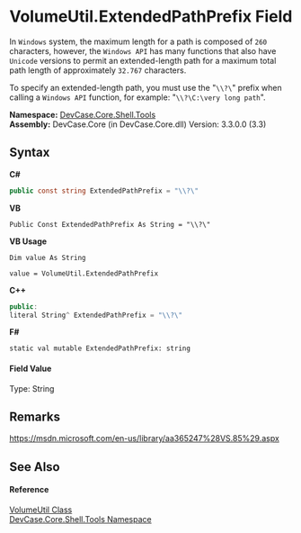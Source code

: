 # VolumeUtil.ExtendedPathPrefix Field
 

In `Windows` system, the maximum length for a path is composed of `260` characters, however, the `Windows API` has many functions that also have `Unicode` versions to permit an extended-length path for a maximum total path length of approximately `32.767` characters. 

 To specify an extended-length path, you must use the "`\\?\`" prefix when calling a `Windows API` function, for example: "`\\?\C:\very long path`".

**Namespace:**&nbsp;<a href="N_DevCase_Core_Shell_Tools">DevCase.Core.Shell.Tools</a><br />**Assembly:**&nbsp;DevCase.Core (in DevCase.Core.dll) Version: 3.3.0.0 (3.3)

## Syntax

**C#**<br />
``` C#
public const string ExtendedPathPrefix = "\\?\"
```

**VB**<br />
``` VB
Public Const ExtendedPathPrefix As String = "\\?\"
```

**VB Usage**<br />
``` VB Usage
Dim value As String

value = VolumeUtil.ExtendedPathPrefix

```

**C++**<br />
``` C++
public:
literal String^ ExtendedPathPrefix = "\\?\"
```

**F#**<br />
``` F#
static val mutable ExtendedPathPrefix: string
```


#### Field Value
Type: String

## Remarks
<a href="https://msdn.microsoft.com/en-us/library/aa365247%28VS.85%29.aspx" target="_blank">https://msdn.microsoft.com/en-us/library/aa365247%28VS.85%29.aspx</a>

## See Also


#### Reference
<a href="T_DevCase_Core_Shell_Tools_VolumeUtil">VolumeUtil Class</a><br /><a href="N_DevCase_Core_Shell_Tools">DevCase.Core.Shell.Tools Namespace</a><br />